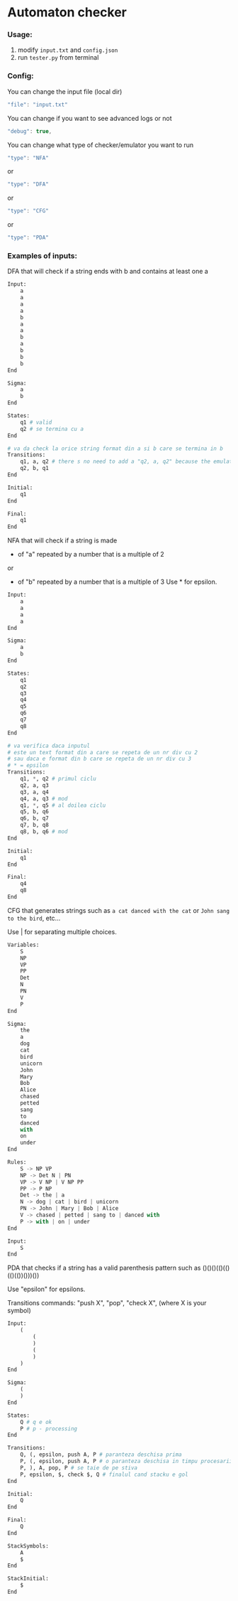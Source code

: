 # Automaton checker

### Usage:
1. modify `input.txt` and `config.json`
2. run `tester.py` from terminal

### Config:

You can change the input file (local dir)

```js
"file": "input.txt"
```

You can change if you want to see advanced logs or not

```js
"debug": true,
```

You can change what type of checker/emulator you want to run

```js
"type": "NFA"
```
or
```js
"type": "DFA"
```
or
```js
"type": "CFG"
```
or
```js
"type": "PDA"
```

### Examples of inputs:

DFA that will check if a string ends with b and contains at least one a

```py
Input:
    a
    a
    a
    a
    b
    a
    a
    b
    a
    b
    b
    b
End

Sigma:
    a
    b
End

States:
    q1 # valid
    q2 # se termina cu a
End

# va da check la orice string format din a si b care se termina in b
Transitions:
    q1, a, q2 # there s no need to add a "q2, a, q2" because the emulator ignores nonexistent transitions
    q2, b, q1
End

Initial:
    q1
End

Final:
    q1
End
```

NFA that will check if a string is made
- of "a" repeated by a number that is a multiple of 2
  
or

- of "b" repeated by a number that is a multiple of 3
Use * for epsilon.

```py
Input:
    a
    a
    a
    a
End

Sigma:
    a
    b
End

States:
    q1
    q2
    q3
    q4
    q5
    q6
    q7
    q8
End

# va verifica daca inputul 
# este un text format din a care se repeta de un nr div cu 2
# sau daca e format din b care se repeta de un nr div cu 3
# * = epsilon
Transitions:
    q1, *, q2 # primul ciclu
    q2, a, q3
    q3, a, q4
    q4, a, q3 # mod
    q1, *, q5 # al doilea ciclu
    q5, b, q6
    q6, b, q7
    q7, b, q8
    q8, b, q6 # mod
End

Initial:
    q1
End

Final:
    q4
    q8
End
```

CFG that generates strings such as `a cat danced with the cat` or `John sang to the bird`, etc...

Use | for separating multiple choices.

```py
Variables:
    S
    NP
    VP
    PP
    Det
    N
    PN
    V
    P
End

Sigma:
    the
    a
    dog
    cat
    bird
    unicorn
    John
    Mary
    Bob
    Alice
    chased
    petted
    sang
    to
    danced
    with
    on
    under
End

Rules:
    S -> NP VP
    NP -> Det N | PN
    VP -> V NP | V NP PP
    PP -> P NP
    Det -> the | a
    N -> dog | cat | bird | unicorn
    PN -> John | Mary | Bob | Alice
    V -> chased | petted | sang to | danced with
    P -> with | on | under
End

Input:
    S
End
```

PDA that checks if a string has a valid parenthesis pattern such as ()()()(()(()(()(())()))())

Use "epsilon" for epsilons.

Transitions commands: "push X", "pop", "check X", (where X is your symbol)

```py
Input:
    (
        (
        )
        (
        )
    )
End

Sigma:
    (
    )
End

States:
    Q # q e ok 
    P # p - processing
End

Transitions:
    Q, (, epsilon, push A, P # paranteza deschisa prima
    P, (, epsilon, push A, P # o paranteza deschisa in timpu procesarii
    P, ), A, pop, P # se taie de pe stiva
    P, epsilon, $, check $, Q # finalul cand stacku e gol
End

Initial:
    Q
End

Final:
    Q
End

StackSymbols:
    A
    $
End

StackInitial:
    $
End
```